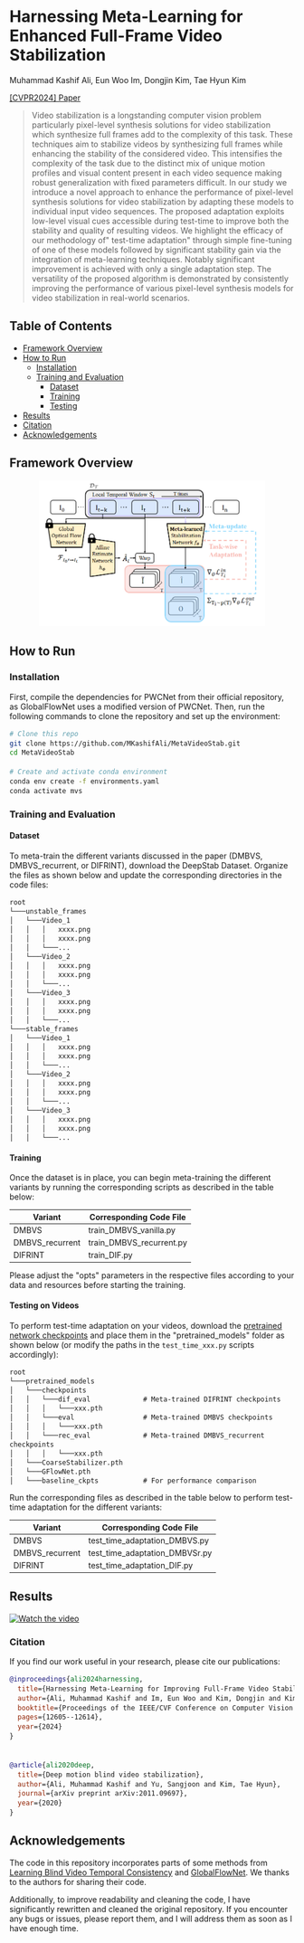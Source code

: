 # Harnessing Meta-Learning for Enhanced Full-Frame Video Stabilization

Muhammad Kashif Ali, Eun Woo Im, Dongjin Kim, Tae Hyun Kim 

[[CVPR2024] Paper](https://openaccess.thecvf.com/content/CVPR2024/papers/Ali_Harnessing_Meta-Learning_for_Improving_Full-Frame_Video_Stabilization_CVPR_2024_paper.pdf)

>Video stabilization is a longstanding computer vision problem particularly pixel-level synthesis solutions for video stabilization which synthesize full frames add to the complexity of this task. These techniques aim to stabilize videos by synthesizing full frames while enhancing the stability of the considered video. This intensifies the complexity of the task due to the distinct mix of unique motion profiles and visual content present in each video sequence making robust generalization with fixed parameters difficult. In our study we introduce a novel approach to enhance the performance of pixel-level synthesis solutions for video stabilization by adapting these models to individual input video sequences. The proposed adaptation exploits low-level visual cues accessible during test-time to improve both the stability and quality of resulting videos. We highlight the efficacy of our methodology of" test-time adaptation" through simple fine-tuning of one of these models followed by significant stability gain via the integration of meta-learning techniques. Notably significant improvement is achieved with only a single adaptation step. The versatility of the proposed algorithm is demonstrated by consistently improving the performance of various pixel-level synthesis models for video stabilization in real-world scenarios.

## Table of Contents

- [Framework Overview](#framework-overview)
- [How to Run](#how-to-run)
  - [Installation](#installation)
  - [Training and Evaluation](#training-and-evaluation)
    - [Dataset](#dataset)
    - [Training](#training)
    - [Testing](#testing-on-videos)
- [Results](#results)
- [Citation](#citation)
- [Acknowledgements](#acknowledgements)

## Framework Overview

<p align="center">
  <img src="./Assets/Framework.png" width="400"/>
</p>

## How to Run

### Installation

First, compile the dependencies for PWCNet from their official repository, as GlobalFlowNet uses a modified version of PWCNet. Then, run the following commands to clone the repository and set up the environment:

```bash
# Clone this repo
git clone https://github.com/MKashifAli/MetaVideoStab.git
cd MetaVideoStab

# Create and activate conda environment
conda env create -f environments.yaml
conda activate mvs
```

### Training and Evaluation

#### Dataset

To meta-train the different variants discussed in the paper (DMBVS, DMBVS_recurrent, or DIFRINT), download the DeepStab Dataset. Organize the files as shown below and update the corresponding directories in the code files:

```
root
└───unstable_frames
│   └───Video_1
│   │   │   xxxx.png
│   │   │   xxxx.png
│   │   └───...
│   └───Video_2
│   │   │   xxxx.png
│   │   │   xxxx.png
│   │   └───...
│   └───Video_3
│   │   │   xxxx.png
│   │   │   xxxx.png
│   │   └───...
└───stable_frames
│   └───Video_1
│   │   │   xxxx.png
│   │   │   xxxx.png
│   │   └───...
│   └───Video_2
│   │   │   xxxx.png
│   │   │   xxxx.png
│   │   └───...
│   └───Video_3
│   │   │   xxxx.png
│   │   │   xxxx.png
│   │   └───...
```

#### Training

Once the dataset is in place, you can begin meta-training the different variants by running the corresponding scripts as described in the table below:

| Variant          | Corresponding Code File        |
|------------------|--------------------------------|
| DMBVS            | train_DMBVS_vanilla.py         |
| DMBVS_recurrent  | train_DMBVS_recurrent.py       |
| DIFRINT          | train_DIF.py                   |

Please adjust the "opts" parameters in the respective files according to your data and resources before starting the training.

#### Testing on Videos

To perform test-time adaptation on your videos, download the [pretrained network checkpoints](https://drive.google.com/file/d/14oh0c6anUJHEkbG7TQJ2o4Gf9oCG4742/view?usp=sharing) and place them in the "pretrained_models" folder as shown below (or modify the paths in the `test_time_xxx.py` scripts accordingly):

```
root
└───pretrained_models
│   └───checkpoints              
│   │   └───dif_eval             # Meta-trained DIFRINT checkpoints 
│   │   │   └───xxx.pth
│   │   └───eval                 # Meta-trained DMBVS checkpoints
│   │   │   └───xxx.pth
│   │   └───rec_eval             # Meta-trained DMBVS_recurrent checkpoints
│   │   │   └───xxx.pth
│   └───CoarseStabilizer.pth
│   └───GFlowNet.pth
│   └───baseline_ckpts           # For performance comparison
```

Run the corresponding files as described in the table below to perform test-time adaptation for the different variants:

| Variant          | Corresponding Code File           |
|------------------|-----------------------------------|
| DMBVS            | test_time_adaptation_DMBVS.py     |
| DMBVS_recurrent  | test_time_adaptation_DMBVSr.py    |
| DIFRINT          | test_time_adaptation_DIF.py       |

## Results

[![Watch the video](https://img.youtube.com/vi/pUeT0mBxNLU/hqdefault.jpg)](https://www.youtube.com/watch?v=pUeT0mBxNLU)

### Citation

If you find our work useful in your research, please cite our publications:

```bibtex
@inproceedings{ali2024harnessing,
  title={Harnessing Meta-Learning for Improving Full-Frame Video Stabilization},
  author={Ali, Muhammad Kashif and Im, Eun Woo and Kim, Dongjin and Kim, Tae Hyun},
  booktitle={Proceedings of the IEEE/CVF Conference on Computer Vision and Pattern Recognition},
  pages={12605--12614},
  year={2024}
}


@article{ali2020deep,
  title={Deep motion blind video stabilization},
  author={Ali, Muhammad Kashif and Yu, Sangjoon and Kim, Tae Hyun},
  journal={arXiv preprint arXiv:2011.09697},
  year={2020}
}
```

## Acknowledgements

The code in this repository incorporates parts of some methods from [Learning Blind Video Temporal Consistency](https://github.com/phoenix104104/fast_blind_video_consistency) and [GlobalFlowNet](https://github.com/GlobalFlowNet/GlobalFlowNet). We thanks to the authors for sharing their code.


Additionally, to improve readability and cleaning the code, I have significantly rewritten and cleaned the original repository. If you encounter any bugs or issues, please report them, and I will address them as soon as I have enough time.
